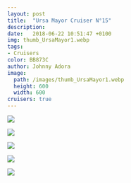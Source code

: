 ```yaml
---
layout: post
title:  "Ursa Mayor Cruiser N°15"
description: 
date:   2018-06-22 10:51:47 +0100
img: thumb_UrsaMayor1.webp
tags: 
- Cruisers
color: BB873C
author: Johnny Adora
image:
  path: /images/thumb_UrsaMayor1.webp
  height: 600
  width: 600
cruisers: true
---
```

![]({{site.baseurl}}/images/UrsaMayor1.webp)

![]({{site.baseurl}}/images/UrsaMayor2.webp)

![]({{site.baseurl}}/images/UrsaMayor3.webp)

![]({{site.baseurl}}/images/UrsaMayor4.webp)

![]({{site.baseurl}}/images/flipbook-gallery-7a.webp)